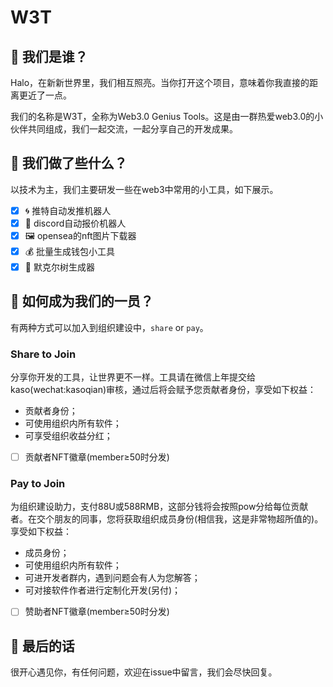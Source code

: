 # W3T

## 🐺 我们是谁？

Halo，在新新世界里，我们相互照亮。当你打开这个项目，意味着你我直接的距离更近了一点。

我们的名称是W3T，全称为Web3.0 Genius Tools。这是由一群热爱web3.0的小伙伴共同组成，我们一起交流，一起分享自己的开发成果。

## 🔬 我们做了些什么？

以技术为主，我们主要研发一些在web3中常用的小工具，如下展示。

   - [x] 🌀 推特自动发推机器人
   - [x] 🤖 discord自动报价机器人
   - [x] 🖼️ opensea的nft图片下载器
   - [x] 💰 批量生成钱包小工具
   - [x] 🌲 默克尔树生成器

## 💃 如何成为我们的一员？

有两种方式可以加入到组织建设中，`share` or `pay`。

### Share to Join

分享你开发的工具，让世界更不一样。工具请在微信上年提交给kaso(wechat:kasoqian)审核，通过后将会赋予您贡献者身份，享受如下权益：

- 贡献者身份；
- 可使用组织内所有软件；
- 可享受组织收益分红；
- [ ]  贡献者NFT徽章(member≥50时分发) 

### Pay to Join

为组织建设助力，支付88U或588RMB，这部分钱将会按照pow分给每位贡献者。在交个朋友的同事，您将获取组织成员身份(相信我，这是非常物超所值的)。享受如下权益：

- 成员身份；
- 可使用组织内所有软件；
- 可进开发者群内，遇到问题会有人为您解答；
- 可对接软件作者进行定制化开发(另付)；
- [ ]  赞助者NFT徽章(member≥50时分发) 

## 🙌 最后的话

很开心遇见你，有任何问题，欢迎在issue中留言，我们会尽快回复。

